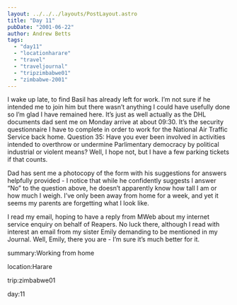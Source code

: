 ```yaml
---
layout: ../../../layouts/PostLayout.astro
title: "Day 11"
pubDate: "2001-06-22"
author: Andrew Betts
tags: 
  - "day11"
  - "locationharare"
  - "travel"
  - "traveljournal"
  - "tripzimbabwe01"
  - "zimbabwe-2001"
---
```


I wake up late, to find Basil has already left for work. I’m not sure if he intended me to join him but there wasn’t anything I could have usefully done so I’m glad I have remained here. It’s just as well actually as the DHL documents dad sent me on Monday arrive at about 09:30. It’s the security questionnaire I have to complete in order to work for the National Air Traffic Service back home. Question 35: Have you ever been involved in activities intended to overthrow or undermine Parlimentary democracy by political industrial or violent means? Well, I hope not, but I have a few parking tickets if that counts.

Dad has sent me a photocopy of the form with his suggestions for answers helpfully provided - I notice that while he confidently suggests I answer “No” to the question above, he doesn’t apparently know how tall I am or how much I weigh. I’ve only been away from home for a week, and yet it seems my parents are forgetting what I look like.

I read my email, hoping to have a reply from MWeb about my internet service enquiry on behalf of Reapers. No luck there, although I read with interest an email from my sister Emily demanding to be mentioned in my Journal. Well, Emily, there you are - I’m sure it’s much better for it.

summary:Working from home

location:Harare

trip:zimbabwe01

day:11
